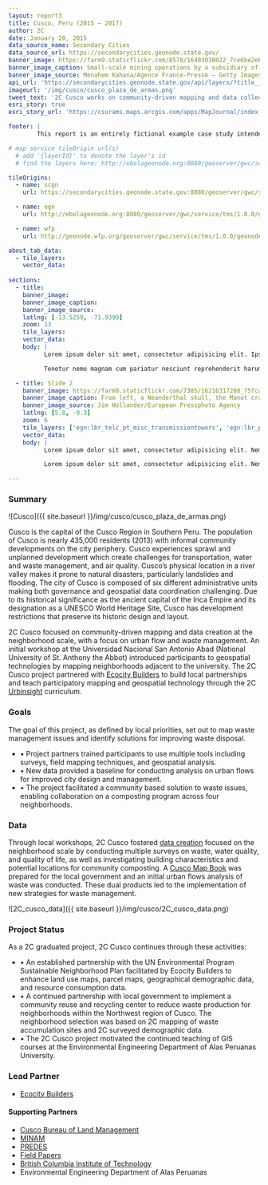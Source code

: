 ```yaml
---
layout: report3
title: Cusco, Peru (2015 – 2017)
author: 2C
date: January 20, 2015
data_source_name: Secondary Cities
data_source_url: https://secondarycities.geonode.state.gov/
banner_image: https://farm9.staticflickr.com/8578/16403038022_7ce6be2e6d.jpg
banner_image_caption: Small-scale mining operations by a subsidiary of the mining company MINECOM
banner_image_source: Menahem Kahana/Agence France-Presse — Getty Images
api_url: 'https://secondarycities.geonode.state.gov/api/layers/?title__icontains=cusco'
imageurl: '/img/cusco/cusco_plaza_de_armas.png'
tweet_text: '2C Cusco works on community-driven mapping and data collection at the neighborhood scale. %23SecondaryCities'
esri_story: true
esri_story_url: 'https://csurams.maps.arcgis.com/apps/MapJournal/index.html?appid=32901d0be6fa4afb8dab5dba01b8d4ff'

footer: |
        This report is an entirely fictional example case study intended to demonstrate report editing capabilities.

# map service tileOrigin url(s)
  # add '{layerId}' to denote the layer's id
  # find the layers here: http://ebolageonode.org:8080/geoserver/gwc/service/tms/1.0.0/

tileOrigins:
  - name: scgn
    url: https://secondarycities.geonode.state.gov:8080/geoserver/gwc/service/tms/1.0.0/geonode:{layerId}@EPSG:900913@png/{z}/{x}/{y}.png

  - name: egn
    url: http://ebolageonode.org:8080/geoserver/gwc/service/tms/1.0.0/geonode:{layerId}@EPSG:900913@png/{z}/{x}/{y}.png

  - name: wfp
    url: http://geonode.wfp.org/geoserver/gwc/service/tms/1.0.0/geonode:{layerId}@EPSG:900913@png/{z}/{x}/{y}.png

about_tab_data:
  - tile_layers: 
    vector_data:
    
sections:
  - title:
    banner_image:
    banner_image_caption:
    banner_image_source:
    latlng: [-13.5259, -71.9399]
    zoom: 13
    tile_layers:
    vector_data:
    body: |
          Lorem ipsum dolor sit amet, consectetur adipisicing elit. Ipsum, exercitationem tempore. Ipsam itaque magnam expedita quibusdam, architecto maxime, repellat eveniet laborum quidem quam quia autem! Consequatur natus quia distinctio rem neque atque aliquam dignissimos perferendis iure quaerat dicta et tempora animi magni, sapiente officiis optio hic ratione ipsum. Delectus, eum accusantium rem quia repellat, pariatur. Libero voluptatibus sequi non! Fugiat ipsum deleniti nulla, quibusdam cum velit sed eaque dolores molestiae quas, et asperiores!

          Tenetur nemo magnam cum pariatur nesciunt reprehenderit harum temporibus, autem cumque debitis animi quia provident incidunt, id. Cupiditate alias dolores voluptates voluptatibus, necessitatibus quasi quisquam quis veniam.Tenetur nemo magnam cum pariatur nesciunt reprehenderit harum temporibus, autem cumque debitis animi quia provident incidunt, id. Cupiditate alias dolores voluptates voluptatibus, necessitatibus quasi quisquam quis veniam.

  - title: Slide 2
    banner_image: https://farm8.staticflickr.com/7385/16216317208_75fca9f8db.jpg
    banner_image_caption: From left, a Neanderthal skull, the Manot cranium and a complete modern human skull on display near the cave in Israel where the Manot cranium was found.
    banner_image_source: Jim Hollander/European Pressphoto Agency
    latlng: [5.8, -9.3]
    zoom: 6
    tile_layers: ['egn:lbr_telc_pt_misc_transmissiontowers', 'egn:lbr_policestnp_undp']
    vector_data:
    body: |
          Lorem ipsum dolor sit amet, consectetur adipisicing elit. Nemo dolores sint est beatae et quam consequuntur veniam ad nesciunt. Dolore officiis excepturi amet tempore tempora consequuntur et ducimus doloremque facere placeat debitis, ipsa recusandae voluptatibus rem natus magni laboriosam aliquid incidunt, nihil esse ex provident atque nobis a. Dolorem fugit vitae quis nam et, deleniti, odio unde dolores. Ipsam, nihil.

          Lorem ipsum dolor sit amet, consectetur adipisicing elit. Nemo dolores sint est beatae et quam consequuntur veniam ad nesciunt. Dolore officiis excepturi amet tempore tempora consequuntur et ducimus doloremque facere placeat debitis, ipsa recusandae voluptatibus rem natus magni laboriosam aliquid incidunt, nihil esse ex provident atque nobis a.

---
```


### Summary

![Cusco]({{ site.baseurl }}/img/cusco/cusco_plaza_de_armas.png)

Cusco is the capital of the Cusco Region in Southern Peru. The population of Cusco is nearly 435,000 residents (2013) with informal community developments on the city periphery.  Cusco experiences sprawl and unplanned development which create challenges for transportation, water and waste management, and air quality.  Cusco’s physical location in a river valley makes it prone to natural disasters, particularly landslides and flooding.  The city of Cusco is composed of six different administrative units making both governance and geospatial data coordination challenging.  Due to its historical significance as the ancient capital of the Inca Empire and its designation as a UNESCO World Heritage Site, Cusco has development restrictions that preserve its historic design and layout.
 
2C Cusco focused on community-driven mapping and data creation at the neighborhood scale, with a focus on urban flow and waste management.  An initial workshop at the Universidad Nacional San Antonio Abad (National University of St. Anthony the Abbot) introduced participants to geospatial technologies by mapping neighborhoods adjacent to the university.  The 2C Cusco project partnered with [Ecocity Builders](http://ecocitybuilders.org/) to build local partnerships and teach participatory mapping and geospatial technology through the 2C [Urbinsight](https://ecocitybuilders.org/urbinsight/) curriculum.


### Goals

The goal of this project, as defined by local priorities, set out to map waste management issues and identify solutions for improving waste disposal.

- &bull;  Project partners trained participants to use multiple tools including surveys, field mapping techniques, and geospatial analysis.
- &bull;  New data provided a baseline for conducting analysis on urban flows for improved city design and management.
- &bull;  The project facilitated a community based solution to waste issues, enabling collaboration on a composting program across four neighborhoods.

### Data

Through local workshops, 2C Cusco fostered [data creation](https://secondarycities.geonode.state.gov/search/?title__icontains=Cusco&limit=100&offset=0) focused on the neighborhood scale by conducting multiple surveys on waste, water quality, and quality of life, as well as investigating building characteristics and potential locations for community composting. A [Cusco Map Book](https://secondarycities.geonode.state.gov/documents/2622) was prepared for the local government and an initial urban flows analysis of waste was conducted. These dual products led to the implementation of new strategies for waste management.

![2C_cusco_data]({{ site.baseurl }}/img/cusco/2C_cusco_data.png)

### Project Status

As a 2C graduated project, 2C Cusco continues through these activities:

- &bull;  An established partnership with the UN Environmental Program Sustainable Neighborhood Plan facilitated by Ecocity Builders to enhance land use maps, parcel maps, geographical demographic data, and resource consumption data.
- &bull;  A continued partnership with local government to implement a community reuse and recycling center to reduce waste production for neighborhoods within the Northwest region of Cusco. The neighborhood selection was based on 2C mapping of waste accumulation sites and 2C surveyed demographic data.
- &bull;  The 2C Cusco project motivated the continued teaching of GIS courses at the Environmental Engineering Department of Alas Peruanas University.

### Lead Partner
- [Ecocity Builders](https://www.ecocitybuilders.org/)

#### Supporting Partners
- [Cusco Bureau of Land Management](http://www.regioncusco.gob.pe/)
- [MINAM](http://www.minam.gob.pe/)
- [PREDES](http://www.predes.org.pe/)
- [Field Papers](http://fieldpapers.org/)
- [British Columbia Institute of Technology](http://www.bcit.ca/)
- Environmental Engineering Department of Alas Peruanas






